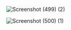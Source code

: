 

![Screenshot (499) (2)](https://user-images.githubusercontent.com/89895559/155830665-03c88821-3b2c-4769-9fcf-284bfb53ecc1.png)

![Screenshot (500) (1)](https://user-images.githubusercontent.com/89895559/155830639-b757c424-6149-4d06-b336-d8ce79b8a935.png)
